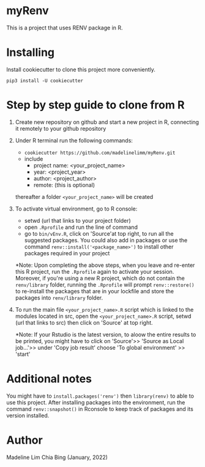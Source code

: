 # myRenv
This is a project that uses RENV package in R.

# Installing
Install cookiecutter to clone this project more conveniently.

`pip3 install -U cookiecutter`

# Step by step guide to clone from R
1. Create new repository on github and start a new project in R, connecting it remotely to your github repository

2. Under R terminal run the following commands:
	  - `cookiecutter https://github.com/madelinelimm/myRenv.git`
	  - include 
	  	- project name: <your_project_name>
	  	- year: <project_year>
	  	- author: <project_author>
	  	- remote: (this is optional)

	  thereafter a folder `<your_project_name>` will be created


4. To activate virtual environment, go to R console:
	- setwd (url that links to your project folder)
	- open `.Rprofile` and run the line of command
	- go to `bin/vEnv.R`, click on 'Source'at top right, to run all the suggested packages. You could also add in packages or use the command `renv::install('<package_name>')` to install other packages required in your project

	*Note: Upon completing the above steps, when you leave and re-enter this R project, run the `.Rprofile` again to activate your session. Moreover, if you're
	using a new R project, which do not contain the `renv/library` folder, running the `.Rprofile` will prompt `renv::restore()` to re-install the packages that 
	are in your lockfile and store the packages into `renv/library` folder.
	

5. To run the main file `<your_project_name>.R` script which is linked to the modules located in src, open the `<your_project_name>.R` script, setwd (url that links to src) then click on 'Source' at top right. 

	*Note: If your Rstudio is the latest version, to aloow the entire results to be printed, you might have to click on 'Source'>> 'Source as Local job...'>>
	under 'Copy job result' choose 'To global environment' >> 'start'

	
# Additional notes
You might have to `install.packages('renv')` then `library(renv)` to able to use this project. After installing packages into the environment, run the command `renv::snapshot()` in Rconsole to keep track of packages and its version installed.
   
# Author
Madeline Lim Chia Bing (January, 2022)

